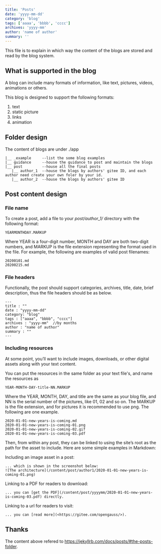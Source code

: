```yaml
---
title: 'Posts'
date: 'yyyy-mm-dd'
category: 'blog'
tags: ['aaaa', 'bbbb', 'cccc']
archives: 'yyyy-mm'
author: 'name of author'
summary: ''
---
```


This file is to explain in which way the content of the blogs are stored and read by the blog system.

## What is supported in the blog

A blog can include many formats of information, like text, pictures, videos, animations or others.

This blog is designed to support the following formats:

1. text
2. static picture
3. links
4. animation

## Folder design

The content of blogs are under ./app

```
|__ _example     --list the some blog examples
|__ guidance     --house the guidance to post and maintain the blogs
|__ post         --house all the final posts
   |__ author_1  --house the blogs by authors' gitee ID, and each author need create your own foler by your id.
   |__ author_2  --house the blogs by authors' gitee ID

```

## Post content design

### File name

To create a post, add a file to your _post/author_1/_ directory with the following format:

```
YEARMONTHDAY.MARKUP
```

Where YEAR is a four-digit number, MONTH and DAY are both two-digit numbers, and MARKUP is the file extension representing the format used in the file. For example, the following are examples of valid post filenames:

```
20200101.md
20200215.md
```

### File headers

Functionally, the post should support categories, archives, title, date, brief description, thus the file headers should be as below.

```
---
title : ""
date : "yyyy-mm-dd"
category: "blog"
tags : ["aaaa", "bbbb", "cccc"]
archives : "yyyy-mm"  //by months
author : "name of author"
summary : ""
---
```

### Including resources

At some point, you’ll want to include images, downloads, or other digital assets along with your text content.

You can put the resources in the same folder as your text file's, and name the resources as

```
YEAR-MONTH-DAY-title-NN.MARKUP
```

Where the YEAR, MONTH, DAY, and title are the same as your blog file, and NN is the serial number of the pictures, like 01, 02 and so on. The MARKUP is the file extension, and for pictures it is recommended to use png.
The following are one example.

```
2020-01-01-new-years-is-coming.md
2020-01-01-new-years-is-coming-01.png
2020-01-01-new-years-is-coming-02.gif
2020-01-01-new-years-is-coming-03.pdf
```

Then, from within any post, they can be linked to using the site’s root as the path for the asset to include. Here are some simple examples in Markdown:

Including an image asset in a post:

```
... which is shown in the screenshot below:
![The architecture](/content/post/author1/2020-01-01-new-years-is-coming-01.png)
```

Linking to a PDF for readers to download:

```
... you can [get the PDF](/content/post/yyyymm/2020-01-01-new-years-is-coming-03.pdf) directly.
```

Linking to a url for readers to visit:

```
... you can [read more](<https://gitee.com/opengauss/>).
```

## Thanks

The content above refered to <https://jekyllrb.com/docs/posts/#the-posts-folder>.
